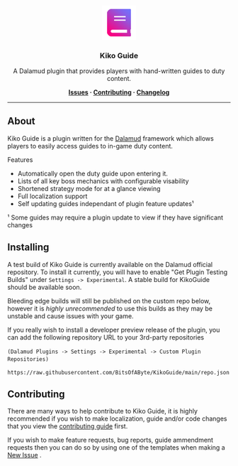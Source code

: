 <!-- Repository Header Begin -->
<div align="center">

<img src="./.assets/icon.png" alt="Kiko Guide Logo" width="15%">
  
### Kiko Guide
A Dalamud plugin that provides players with hand-written guides to duty content. 

**[Issues](https://github.com/BitsOfAByte/KikoGuide/issues) · [Contributing](https://github.com/BitsOfAByte/KikoGuide/blob/main/CONTRIBUTING.md) · [Changelog](https://github.com/BitsOfAByte/KikoGuide/blob/main/CHANGELOG.md)**
  
</div>

---
<!-- Repository Header End -->

## About
Kiko Guide is a plugin written for the [Dalamud](https://github.com/goatcorp/Dalamud) framework which allows players to easily access guides to in-game duty content. 

Features
- Automatically open the duty guide upon entering it.
- Lists of all key boss mechanics with configurable visability
- Shortened strategy mode for at a glance viewing
- Full localization support
- Self updating guides independant of plugin feature updates¹

¹ Some guides may require a plugin update to view if they have significant changes

## Installing
A test build of Kiko Guide is currently available on the Dalamud official repository. To install it currently, you will have to enable "Get Plugin Testing Builds" under `Settings -> Experimental`. A stable build for KikoGuide should be available soon.

Bleeding edge builds will still be published on the custom repo below, however it is *highly unrecommended* to use this builds as they may be unstable and cause issues with your game.

If you really wish to install a developer preview release of the plugin, you can add the following repository URL to your 3rd-party repositories 

`(Dalamud Plugins -> Settings -> Experimental -> Custom Plugin Repositories)`

```
https://raw.githubusercontent.com/BitsOfAByte/KikoGuide/main/repo.json
```

## Contributing
There are many ways to help contribute to Kiko Guide, it is highly recommended if you wish to make localization, guide and/or code changes that you view the [contributing guide](CONTRIBUTING.md) first.

If you wish to make feature requests, bug reports, guide ammendment requests then you can do so by using one of the templates when making a [New Issue](https://github.com/BitsOfAByte/KikoGuide/issues/new) .
